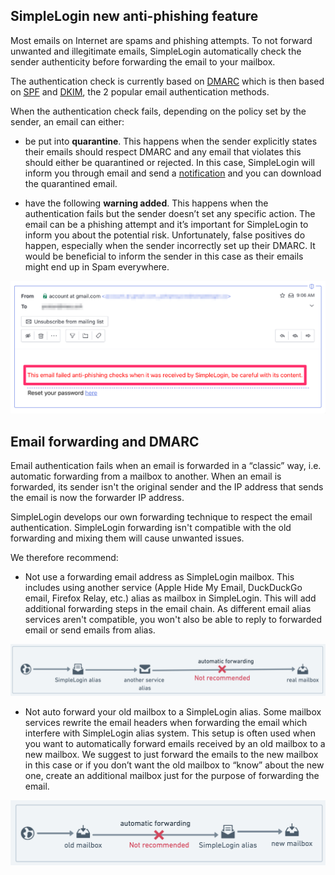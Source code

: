 ## SimpleLogin new anti-phishing feature

Most emails on Internet are spams and phishing attempts. To not forward unwanted and illegitimate emails, SimpleLogin automatically check the sender authenticity before forwarding the email to your mailbox.

The authentication check is currently based on [DMARC](https://en.wikipedia.org/wiki/DMARC) which is then based on [SPF](https://en.wikipedia.org/wiki/Sender_Policy_Framework) and [DKIM](https://en.wikipedia.org/wiki/DomainKeys_Identified_Mail), the 2 popular email authentication methods.

When the authentication check fails, depending on the policy set by the sender, an email can either:

- be put into **quarantine**. This happens when the sender explicitly states their emails should respect DMARC and any email that violates this should either be quarantined or rejected. In this case, SimpleLogin will inform you through email and send a [notification](https://app.simplelogin.io/dashboard/notifications) and you can download the quarantined email.

- have the following **warning added**. This happens when the authentication fails but the sender doesn’t set any specific action. The email can be a phishing attempt and it’s important for SimpleLogin to inform you about the potential risk. Unfortunately, false positives do happen, especially when the sender incorrectly set up their DMARC. It would be beneficial to inform the sender in this case as their emails might end up in Spam everywhere.

![](anti-phishing/section.png)

## Email forwarding and DMARC

Email authentication fails when an email is forwarded in a “classic” way, i.e. automatic forwarding from a mailbox to another. When an email is forwarded, its sender isn't the original sender and the IP address that sends the email is now the forwarder IP address.

SimpleLogin develops our own forwarding technique to respect the email authentication. SimpleLogin forwarding isn't compatible with the old forwarding and mixing them will cause unwanted issues. 

We therefore recommend:

-	Not use a forwarding email address as SimpleLogin mailbox. This includes using another service (Apple Hide My Email, DuckDuckGo email, Firefox Relay, etc.) alias as mailbox in SimpleLogin. This will add additional forwarding steps in the email chain. As different email alias services aren't compatible, you won't also be able to reply to forwarded email or send emails from alias. 

![](anti-phishing/mailbox-is-alias.png)

-	Not auto forward your old mailbox to a SimpleLogin alias. Some mailbox services rewrite the email headers when forwarding the email which interfere with SimpleLogin alias system. This setup is often used when you want to automatically forward emails received by an old mailbox to a new mailbox. We suggest to just forward the emails to the new mailbox in this case or if you don’t want the old mailbox to “know” about the new one, create an additional mailbox just for the purpose of forwarding the email.

![](anti-phishing/old-mailbox.png)
